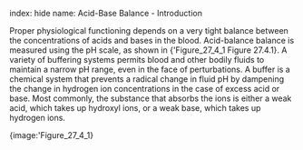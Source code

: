 index: hide
name: Acid-Base Balance - Introduction

Proper physiological functioning depends on a very tight balance between the concentrations of acids and bases in the blood. Acid-balance balance is measured using the pH scale, as shown in {'Figure_27_4_1 Figure 27.4.1}. A variety of buffering systems permits blood and other bodily fluids to maintain a narrow pH range, even in the face of perturbations. A buffer is a chemical system that prevents a radical change in fluid pH by dampening the change in hydrogen ion concentrations in the case of excess acid or base. Most commonly, the substance that absorbs the ions is either a weak acid, which takes up hydroxyl ions, or a weak base, which takes up hydrogen ions.


{image:'Figure_27_4_1}
        
